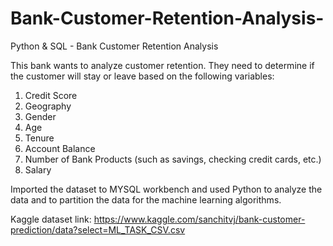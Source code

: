 # Bank-Customer-Retention-Analysis-
Python &amp; SQL - Bank Customer Retention Analysis 

This bank wants to analyze customer retention.
They need to determine if the customer will stay or leave based on the following variables:
1. Credit Score
2. Geography 
3. Gender
4. Age
5. Tenure
6. Account Balance 
7. Number of Bank Products (such as savings, checking credit cards, etc.)
8. Salary 

Imported the dataset to MYSQL workbench and used Python to analyze the data and to partition the data for the machine learning algorithms.

Kaggle dataset link: https://www.kaggle.com/sanchitvj/bank-customer-prediction/data?select=ML_TASK_CSV.csv
